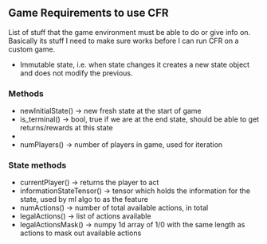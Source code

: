 ## Game Requirements to use CFR

List of stuff that the game environment must be able to do or give info on.
Basically its stuff I need to make sure works before I can run CFR on a custom game.

- Immutable state, i.e. when state changes it creates a new state object and does not modify the previous.



### Methods 

- newInitialState() -> new fresh state at the start of game
- is_terminal() -> bool, true if we are at the end state, should be able to get returns/rewards at this state
- 
- numPlayers() -> number of players in game, used for iteration


### State methods
- currentPlayer() -> returns the player to act
- informationStateTensor() -> tensor which holds the information for the state, used by ml algo to as the feature
- numActions() -> number of total available actions, in total
- legalActions() -> list of actions available
- legalActionsMask() -> numpy 1d array of 1/0 with the same length as actions to mask out available actions